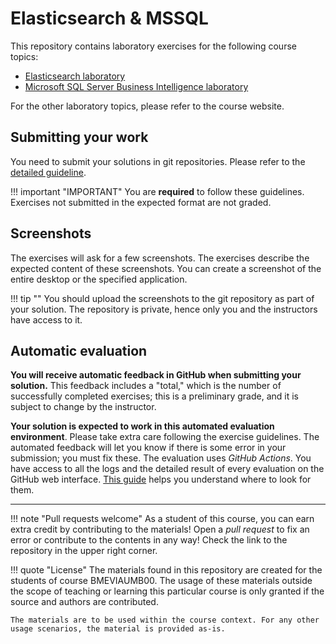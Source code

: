 # Elasticsearch & MSSQL

This repository contains laboratory exercises for the following course topics:

- [Elasticsearch laboratory](elasticsearch/index.md)
- [Microsoft SQL Server Business Intelligence laboratory](mssql/index.md)

For the other laboratory topics, please refer to the course website.

## Submitting your work

You need to submit your solutions in git repositories. Please refer to the [detailed guideline](GitHub.md).

!!! important "IMPORTANT"
    You are **required** to follow these guidelines. Exercises not submitted in the expected format are not graded.

## Screenshots

The exercises will ask for a few screenshots. The exercises describe the expected content of these screenshots. You can create a screenshot of the entire desktop or the specified application.

!!! tip ""
    You should upload the screenshots to the git repository as part of your solution. The repository is private, hence only you and the instructors have access to it.

## Automatic evaluation

**You will receive automatic feedback in GitHub when submitting your solution.** This feedback includes a "total," which is the number of successfully completed exercises; this is a preliminary grade, and it is subject to change by the instructor.

**Your solution is expected to work in this automated evaluation environment**. Please take extra care following the exercise guidelines. The automated feedback will let you know if there is some error in your submission; you must fix these. The evaluation uses _GitHub Actions_. You have access to all the logs and the detailed result of every evaluation on the GitHub web interface. [This guide](GitHub-Actions.md) helps you understand where to look for them.

---

!!! note "Pull requests welcome"
    As a student of this course, you can earn extra credit by contributing to the materials! Open a _pull request_ to fix an error or contribute to the contents in any way! Check the link to the repository in the upper right corner.

!!! quote "License"
    The materials found in this repository are created for the students of course BMEVIAUMB00. The usage of these materials outside the scope of teaching or learning this particular course is only granted if the source and authors are contributed.
    
    The materials are to be used within the course context. For any other usage scenarios, the material is provided as-is.
